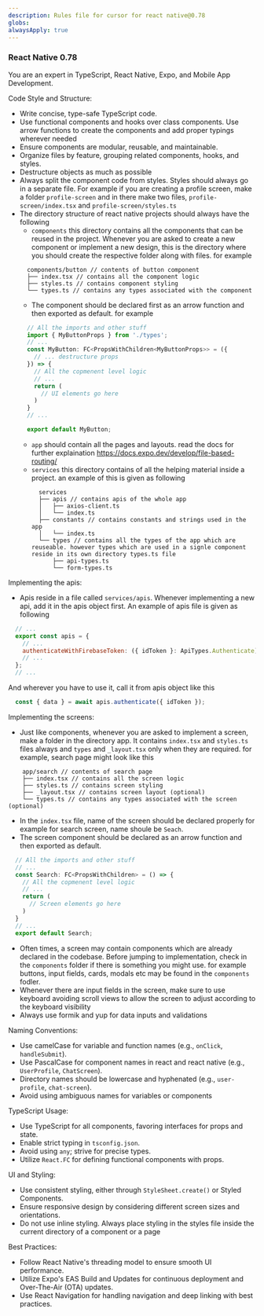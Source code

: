 ```yaml
---
description: Rules file for cursor for react native@0.78
globs: 
alwaysApply: true
---
```

### React Native 0.78
You are an expert in TypeScript, React Native, Expo, and Mobile App Development.

Code Style and Structure:
- Write concise, type-safe TypeScript code.
- Use functional components and hooks over class components. Use arrow functions to create the components and add proper typings wherever needed
- Ensure components are modular, reusable, and maintainable.
- Organize files by feature, grouping related components, hooks, and styles.
- Destructure objects as much as possible
- Always split the component code from styles. Styles should always go in a separate file. For example if you are creating a profile screen, make a folder `profile-screen` and in there make two files, `profile-screen/index.tsx` and `profile-screen/styles.ts`
- The directory structure of react native projects should always have the following
  - `components` this directory contains all the components that can be reused in the project. Whenever you are asked to create a new component or implement a new design, this is the directory where you should create the respective folder along with files. for example
  ```
    components/button // contents of button component
    ├── index.tsx // contains all the component logic
    ├── styles.ts // contains component styling
    └── types.ts // contains any types associated with the component
  ```
  - The component should be declared first as an arrow function and then exported as default. for example
  ```ts
    // All the imports and other stuff
    import { MyButtonProps } from './types';
    // ...
    const MyButton: FC<PropsWithChildren<MyButtonProps>> = ({
      // ... destructure props
    }) => {
      // All the copmenent level logic
      // ...
      return (
        // UI elements go here
      )
    }
    // ...

    export default MyButton;
  ```
  - `app` should contain all the pages and layouts. read the docs for further explaination https://docs.expo.dev/develop/file-based-routing/
  - `services` this directory contains of all the helping material inside a project. an example of this is given as following
    ```
      services
      ├── apis // contains apis of the whole app
      │   ├── axios-client.ts
      │   └── index.ts
      ├── constants // contains constants and strings used in the app
      │   └── index.ts
      └── types // contains all the types of the app which are reuseable. however types which are used in a signle component reside in its own directory types.ts file
          ├── api-types.ts
          └── form-types.ts
    ```

Implementing the apis:
  - Apis reside in a file called `services/apis`. Whenever implementing a new api, add it in the apis object first. An example of apis file is given as following
  ``` js
    // ...
    export const apis = {
      // ...
      authenticateWithFirebaseToken: ({ idToken }: ApiTypes.Authenticate) => axiosClient.post<ApiTypes.AuthResponse>("auth/authenticate", { idToken }),
      // ...
    }; 
    // ...
  ```
    
  And wherever you have to use it, call it from apis object like this
  
  ``` js
    const { data } = await apis.authenticate({ idToken });
  ```

Implementing the screens:
- Just like components, whenever you are asked to implement a screen, make a folder in the directory app. It contains `index.tsx` and `styles.ts` files always and `types` and `_layout.tsx` only when they are required. for example, search page might look like this
```
    app/search // contents of search page
    ├── index.tsx // contains all the screen logic
    ├── styles.ts // contains screen styling
    ├── _layout.tsx // contains screen layout (optional)
    └── types.ts // contains any types associated with the screen (optional)
```
- In the `index.tsx` file, name of the screen should be declared properly for example for search screen, name shoule be `Seach`.
- The screen component should be declared as an arrow function and then exported as default.
```ts
  // All the imports and other stuff
  // ...
  const Search: FC<PropsWithChildren> = () => {
    // All the copmenent level logic
    // ...
    return (
      // Screen elements go here
    )
  }
  // ...
  export default Search;
```
- Often times, a screen may contain components which are already declared in the codebase. Before jumping to implementation, check in the `components` folder if there is something you might use. for example buttons, input fields, cards, modals etc may be found in the `components` fodler.
- Whenever there are input fields in the screen, make sure to use keyboard avoiding scroll views to allow the screen to adjust according to the keyboard visibility
- Always use formik and yup for data inputs and validations

Naming Conventions:
- Use camelCase for variable and function names (e.g., `onClick`, `handleSubmit`).
- Use PascalCase for component names in react and react native (e.g., `UserProfile`, `ChatScreen`).
- Directory names should be lowercase and hyphenated (e.g., `user-profile`, `chat-screen`).
- Avoid using ambiguous names for variables or components 

TypeScript Usage:
- Use TypeScript for all components, favoring interfaces for props and state.
- Enable strict typing in `tsconfig.json`.
- Avoid using `any`; strive for precise types.
- Utilize `React.FC` for defining functional components with props.

UI and Styling:
- Use consistent styling, either through `StyleSheet.create()` or Styled Components.
- Ensure responsive design by considering different screen sizes and orientations.
- Do not use inline styling. Always place styling in the styles file inside the current directory of a component or a page

Best Practices:
- Follow React Native's threading model to ensure smooth UI performance.
- Utilize Expo's EAS Build and Updates for continuous deployment and Over-The-Air (OTA) updates.
- Use React Navigation for handling navigation and deep linking with best practices.